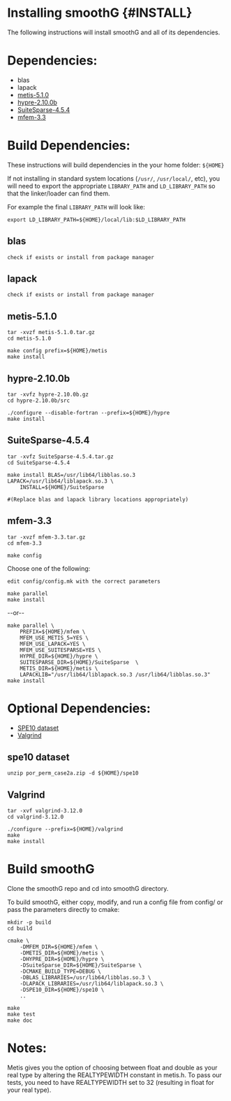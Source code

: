<!-- BHEADER ++++++++++++++++++++++++++++++++++++++++++++++++++++++++++++++++++
 +
 + Copyright (c) 2018, Lawrence Livermore National Security, LLC.
 + Produced at the Lawrence Livermore National Laboratory.
 + LLNL-CODE-745247. All Rights reserved. See file COPYRIGHT for details.
 +
 + This file is part of smoothG. For more information and source code
 + availability, see https://www.github.com/llnl/smoothG.
 +
 + smoothG is free software; you can redistribute it and/or modify it under the
 + terms of the GNU Lesser General Public License (as published by the Free
 + Software Foundation) version 2.1 dated February 1999.
 +
 +++++++++++++++++++++++++++++++++++++++++++++++++++++++++++++++++++ EHEADER -->

Installing smoothG            {#INSTALL}
==========

The following instructions will install smoothG and all of its
dependencies.

# Dependencies:

* blas
* lapack
* [metis-5.1.0](http://glaros.dtc.umn.edu/gkhome/metis/metis/overview)
* [hypre-2.10.0b](https://computation.llnl.gov/projects/hypre-scalable-linear-solvers-multigrid-methods/software)
* [SuiteSparse-4.5.4](http://faculty.cse.tamu.edu/davis/suitesparse.html)
* [mfem-3.3](http://mfem.org/)

# Build Dependencies:

These instructions will build dependencies in the your home folder: `${HOME}`

If not installing in standard system locations (`/usr/`, `/usr/local/`, etc),
you will need to export the appropriate `LIBRARY_PATH` and `LD_LIBRARY_PATH`
so that the linker/loader can find them.

For example the final `LIBRARY_PATH` will look like:

    export LD_LIBRARY_PATH=${HOME}/local/lib:$LD_LIBRARY_PATH


## blas

    check if exists or install from package manager

## lapack

    check if exists or install from package manager

## metis-5.1.0

    tar -xvzf metis-5.1.0.tar.gz
    cd metis-5.1.0

    make config prefix=${HOME}/metis
    make install

## hypre-2.10.0b

    tar -xvfz hypre-2.10.0b.gz
    cd hypre-2.10.0b/src

    ./configure --disable-fortran --prefix=${HOME}/hypre
    make install

## SuiteSparse-4.5.4

    tar -xvfz SuiteSparse-4.5.4.tar.gz
    cd SuiteSparse-4.5.4

    make install BLAS=/usr/lib64/libblas.so.3 LAPACK=/usr/lib64/liblapack.so.3 \
        INSTALL=${HOME}/SuiteSparse

    #(Replace blas and lapack library locations appropriately)

## mfem-3.3

    tar -xvzf mfem-3.3.tar.gz
    cd mfem-3.3

    make config

Choose one of the following:

    edit config/config.mk with the correct parameters

    make parallel
    make install

--or--

    make parallel \
        PREFIX=${HOME}/mfem \
        MFEM_USE_METIS_5=YES \
        MFEM_USE_LAPACK=YES \
        MFEM_USE_SUITESPARSE=YES \
        HYPRE_DIR=${HOME}/hypre \
        SUITESPARSE_DIR=${HOME}/SuiteSparse  \
        METIS_DIR=${HOME}/metis \
        LAPACKLIB="/usr/lib64/liblapack.so.3 /usr/lib64/libblas.so.3"
    make install


# Optional Dependencies:

* [SPE10 dataset](http://www.spe.org/web/csp/datasets/set02.htm)
* [Valgrind](http://valgrind.org/)

## spe10 dataset

    unzip por_perm_case2a.zip -d ${HOME}/spe10

## Valgrind

    tar -xvf valgrind-3.12.0
    cd valgrind-3.12.0

    ./configure --prefix=${HOME}/valgrind
    make
    make install

# Build smoothG

Clone the smoothG repo and cd into smoothG directory.

To build smoothG, either copy, modify, and run a config file from config/
or pass the parameters directly to cmake:

    mkdir -p build
    cd build

    cmake \
        -DMFEM_DIR=${HOME}/mfem \
        -DMETIS_DIR=${HOME}/metis \
        -DHYPRE_DIR=${HOME}/hypre \
        -DSuiteSparse_DIR=${HOME}/SuiteSparse \
        -DCMAKE_BUILD_TYPE=DEBUG \
        -DBLAS_LIBRARIES=/usr/lib64/libblas.so.3 \
        -DLAPACK_LIBRARIES=/usr/lib64/liblapack.so.3 \
        -DSPE10_DIR=${HOME}/spe10 \
        ..

    make
    make test
    make doc

# Notes:

Metis gives you the option of choosing between float and double
as your real type by altering the REALTYPEWIDTH constant in
metis.h. To pass our tests, you need to have REALTYPEWIDTH set to 32
(resulting in float for your real type).

